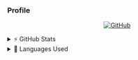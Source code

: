 ### Profile

<!--Skills--->

<p align="center">
<a href="https://github.com/WiseNat"><img alt="GitHub" src="https://img.shields.io/badge/-@WiseNat-181717?style=flat-square&logo=GitHub&logoColor=white"></a>
</p>

<!--GitHub Stats--->
<details>
    <summary>⚡ GitHub Stats</summary>
    <p align="center">
    <a href="https://github.com/WiseNat"><img align="center" src="https://github-readme-stats.vercel.app/api?username=WiseNat&count_private=true&show_icons=true&theme=vue" /></a>
    </p>
</details>

<!--Most used Programming Languages--->
<details>
    <summary>📗 Languages Used</summary>
    <p align="center">
    <a href="https://github.com/WiseNat"><img align="center" src="https://github-readme-stats.vercel.app/api/top-langs/?username=WiseNat&layout=compact" /></a>
    </p>
</details>

<!--**WiseNat/WiseNat** is a ✨ _special_ ✨ repository because its `README.md` (this file) appears on your GitHub profile.-->
